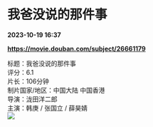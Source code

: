 # 我爸没说的那件事

**2023-10-19 16:37**

**https://movie.douban.com/subject/26661179**

标题：我爸没说的那件事  
评分：6.1  
片长：106分钟  
制片国家/地区：中国大陆 中国香港  
导演：泷田洋二郎  
主演：韩庚 / 张国立 / 薛昊婧  
![](https://img1.doubanio.com/view/photo/s_ratio_poster/public/p2899801207.jpg)